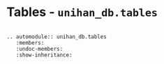 # Tables - `unihan_db.tables`

```{module} unihan_db

```

```{eval-rst}
.. automodule:: unihan_db.tables
   :members:
   :undoc-members:
   :show-inheritance:
```
